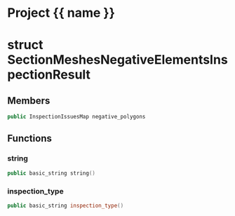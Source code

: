 <script setup>
import {useRoute} from 'vitepress'
const {path} = useRoute()
const tokens = path.split('/')
const words = tokens[2].split('-');
for (let i = 0; i < words.length; i++) {
    words[i] = words[i].charAt(0).toUpperCase() + words[i].slice(1);
    words[i] = words[i].replace('geode', 'Geode')
}
const name = words.join('-');
</script>
# Project {{ name }}

# struct SectionMeshesNegativeElementsInspectionResult


## Members

```cpp
public InspectionIssuesMap negative_polygons

```



## Functions

### string

```cpp
public basic_string string()
```


### inspection_type

```cpp
public basic_string inspection_type()
```




